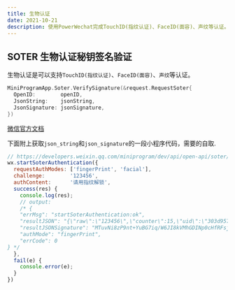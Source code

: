 ```yaml
---
title: 生物认证
date: 2021-10-21
description: 使用PowerWechat完成TouchID(指纹认证)、FaceID(面容)、声纹等认证。
---
```




## SOTER 生物认证秘钥签名验证

生物认证是可以支持`TouchID(指纹认证)`、`FaceID(面容)`、`声纹`等认证。

``` go
MiniProgramApp.Soter.VerifySignature(&request.RequestSoter{
  OpenID:        openID,
  JsonString:    jsonString,
  JsonSignature: jsonSignature,
})
```

[微信官方文档](https://developers.weixin.qq.com/miniprogram/dev/api-backend/open-api/soter/soter.verifySignature.html)





下面附上获取`json_string`和`json_signature`的一段小程序代码，需要的自取.

``` js
// https://developers.weixin.qq.com/miniprogram/dev/api/open-api/soter/wx.startSoterAuthentication.html
wx.startSoterAuthentication({
  requestAuthModes: ['fingerPrint', 'facial'],
  challenge:        '123456',
  authContent:      '请用指纹解锁',
  success(res) {
    console.log(res);
    // output:
    /* {
    "errMsg": "startSoterAuthentication:ok",
    "resultJSON": "{\"raw\":\"123456\",\"counter\":15,\"uid\":\"303d957f373ab2536b1a5e087e80ddf3\",\"cpu_id\":\"CDF3C5B8-EB98-4CD6-9733-7F920551FD86\"}",
    "resultJSONSignature": "MTuvNi8zP9nt+YuBG7iq/W6JI8kVMhGDINp0cHfRFsjyg7170YTpglMW13SI3lx4zC/t77D6Q==",
    "authMode": "fingerPrint",
    "errCode": 0
} */
  },
  fail(e) {
    console.error(e);
  }
})
```
